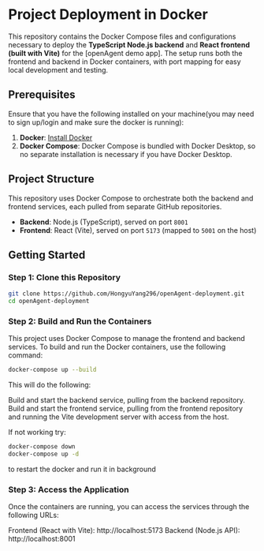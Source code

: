 # Project Deployment in Docker

This repository contains the Docker Compose files and configurations necessary to deploy the **TypeScript Node.js backend** and **React frontend (built with Vite)** for the [openAgent demo app]. The setup runs both the frontend and backend in Docker containers, with port mapping for easy local development and testing.

## Prerequisites

Ensure that you have the following installed on your machine(you may need to sign up/login and make sure the docker is running):

1. **Docker**: [Install Docker](https://docs.docker.com/get-docker/) 
2. **Docker Compose**: Docker Compose is bundled with Docker Desktop, so no separate installation is necessary if you have Docker Desktop.

## Project Structure

This repository uses Docker Compose to orchestrate both the backend and frontend services, each pulled from separate GitHub repositories.

- **Backend**: Node.js (TypeScript), served on port `8001`
- **Frontend**: React (Vite), served on port `5173` (mapped to `5001` on the host)

## Getting Started

### Step 1: Clone this Repository

```bash
git clone https://github.com/HongyuYang296/openAgent-deployment.git
cd openAgent-deployment
```

### Step 2: Build and Run the Containers
This project uses Docker Compose to manage the frontend and backend services. To build and run the Docker containers, use the following command:

```bash
docker-compose up --build
```
This will do the following:

Build and start the backend service, pulling from the backend repository.
Build and start the frontend service, pulling from the frontend repository and running the Vite development server with access from the host.

If not working try:

```bash
docker-compose down
docker-compose up -d
```
to restart the docker and run it in background

### Step 3: Access the Application
Once the containers are running, you can access the services through the following URLs:

Frontend (React with Vite): http://localhost:5173
Backend (Node.js API): http://localhost:8001


